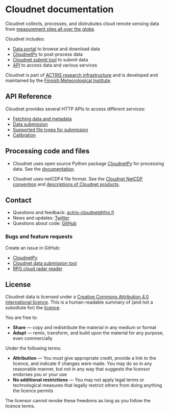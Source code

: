 # Cloudnet documentation

Cloudnet collects, processes, and distrubutes cloud remote sensing data
from [measurement sites all over the globe](https://cloudnet.fmi.fi/sites).

Cloudnet includes:

- [Data portal](https://cloudnet.fmi.fi) to browse and download data
- [CloudnetPy](https://github.com/actris-cloudnet/cloudnetpy) to post-process data
- [Cloudnet submit tool](https://github.com/actris-cloudnet/cloudnet-submit) to submit data
- [API](#api-reference) to access data and various services

Cloudnet is part of [ACTRIS research infrastructure](https://www.actris.eu/)
and is developed and maintained by
the [Finnish Meteorological Institute](https://en.ilmatieteenlaitos.fi/).

## API Reference

Cloudnet provides several HTTP APIs to access different services:

- [Fetching data and metadata](api/data-portal.md)
- [Data submission](api/data-upload.md)
- [Supported file types for submission](api/upload-file-types.md)
- [Calibration](api/calibration.md)

## Processing code and files

- Cloudnet uses open source Python package
  [CloudnetPy](https://github.com/actris-cloudnet/cloudnetpy)
  for processing data.
  See the [documentation](https://cloudnetpy.readthedocs.io/en/latest/?badge=latest).

- Cloudnet uses netCDF4 file format.
  See the [Cloudnet NetCDF convention](netcdf.md) and [descriptions of Cloudnet products](https://cloudnet.fmi.fi/products/).

## Contact

- Questions and feedback: [actris-cloudnet@fmi.fi](mailto:actris-cloudnet@fmi.fi)
- News and updates: [Twitter](https://twitter.com/actris_cloudnet)
- Questions about code: [GitHub](https://github.com/actris-cloudnet)

### Bugs and feature requests

Create an issue in GitHub:

- [CloudnetPy](https://github.com/actris-cloudnet/cloudnetpy/issues/new)
- [Cloudnet data submission tool](https://github.com/actris-cloudnet/cloudnet-submit/issues/new)
- [RPG cloud radar reader](https://github.com/actris-cloudnet/rpgpy/issues/new)

## License

Cloudnet data is licensed under a [Creative Commons Attribution 4.0 international licence](https://creativecommons.org/licenses/by/4.0).
This is a human-readable summary of (and not a substitute for) the [licence](https://creativecommons.org/licenses/by/4.0/legalcode).

You are free to:

- **Share** — copy and redistribute the material in any medium or format
- **Adapt** — remix, transform, and build upon the material for any purpose, even commercially

Under the following terms:

- **Attribution** — You must give appropriate credit, provide a link to the licence, and indicate if changes were made. You may do so in any reasonable manner, but not in any way that suggests the licensor endorses you or your use
- **No additional restrictions** — You may not apply legal terms or technological measures that legally restrict others from doing anything the licence permits

The licensor cannot revoke these freedoms as long as you follow the licence terms.
